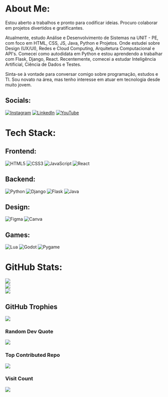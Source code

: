 # About Me:
Estou aberto a trabalhos e pronto para codificar ideias. Procuro colaborar em projetos divertidos e gratificantes.

Atualmente, estudo Análise e Desenvolvimento de Sistemas na UNIT - PE, com foco em HTML, CSS, JS, Java, Python e Projetos. Onde estudei sobre Design (UX/UI), Redes e Cloud Computing, Arquitetura Computacional e API's. Comecei como autodidata em Python e estou aprendendo a trabalhar com Flask, Django, React. Recentemente, comecei a estudar Inteligência Artificial, Ciência de Dados e Testes.

Sinta-se à vontade para conversar comigo sobre programação, estudos e TI. Sou novato na área, mas tenho interesse em atuar em tecnologia desde muito jovem.

## Socials:
[![Instagram](https://img.shields.io/badge/Instagram-%23E4405F.svg?logo=Instagram&logoColor=white)](https://instagram.com/le_luiz_) [![LinkedIn](https://img.shields.io/badge/LinkedIn-%230077B5.svg?logo=linkedin&logoColor=white)](https://www.linkedin.com/in/lux-lima) [![YouTube](https://img.shields.io/badge/YouTube-%23FF0000.svg?logo=YouTube&logoColor=white)](https://youtube.com/@luizaugusto7127) 

# Tech Stack:

## Frontend:
![HTML5](https://img.shields.io/badge/html5-%23E34F26.svg?style=flat-square&logo=html5&logoColor=white) ![CSS3](https://img.shields.io/badge/css3-%231572B6.svg?style=flat-square&logo=css3&logoColor=white) ![JavaScript](https://img.shields.io/badge/javascript-%23323330.svg?style=flat-square&logo=javascript&logoColor=%23F7DF1E) ![React](https://img.shields.io/badge/React-61DAFB?style=flat&logo=react&logoColor=black)
## Backend:
![Python](https://img.shields.io/badge/python-3670A0?style=flat-square&logo=python&logoColor=ffdd54) ![Django](https://img.shields.io/badge/Django-092E20?style=flat&logo=django&logoColor=white) ![Flask](https://img.shields.io/badge/Flask-000000?style=flat&logo=flask&logoColor=white) ![Java](https://img.shields.io/badge/java-%23ED8B00.svg?style=flat-square&logo=openjdk&logoColor=white) 
## Design:
![Figma](https://img.shields.io/badge/Figma-F24E1E?style=flat&logo=figma&logoColor=white) ![Canva](https://img.shields.io/badge/Canva-00C4CC?style=flat&logo=canva&logoColor=white) 
## Games:
![Lua](https://img.shields.io/badge/Lua-2C2D72?style=flat&logo=lua&logoColor=white) ![Godot](https://img.shields.io/badge/Godot-458CBF?style=flat&logo=godot-engine&logoColor=white) ![Pygame](https://img.shields.io/badge/Pygame-255255?style=flat&logo=pygame&logoColor=white)

# GitHub Stats:
![](https://github-readme-stats.vercel.app/api?username=Louiexz&theme=dark&hide_border=false&include_all_commits=true&count_private=true)<br/>
![](https://github-readme-streak-stats.herokuapp.com/?user=Louiexz&theme=dark&hide_border=false)<br/>
![](https://github-readme-stats.vercel.app/api/top-langs/?username=Louiexz&theme=dark&hide_border=false&include_all_commits=true&count_private=true&layout=compact)

## GitHub Trophies
![](https://github-profile-trophy.vercel.app/?username=Louiexz&theme=radical&no-frame=false&no-bg=true&margin-w=4)

### Random Dev Quote
![](https://quotes-github-readme.vercel.app/api?type=horizontal&theme=tokyonight)

### Top Contributed Repo
![](https://github-contributor-stats.vercel.app/api?username=Louiexz&limit=5&theme=dark&combine_all_yearly_contributions=true)

### Visit Count
[![](https://visitcount.itsvg.in/api?id=Louiexz&label=Profile%20Views&color=12&icon=5&pretty=true)](https://visitcount.itsvg.in)

<!-- Proudly created with GPRM ( https://gprm.itsvg.in ) -->
